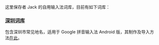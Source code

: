 这里保存者 Jack 的自用输入法词库，目前有如下词库：

###  [深圳词库](https://raw.githubusercontent.com/Jiangyiqun/jack_input_dictionary/master/jack_input_dictionary.txt) 

包含深圳市常见地名，适用于 Google 拼音输入法 Android 版，其制作及导入方法[在此](http://www.jiangyiqun.cn/?p=2911)。